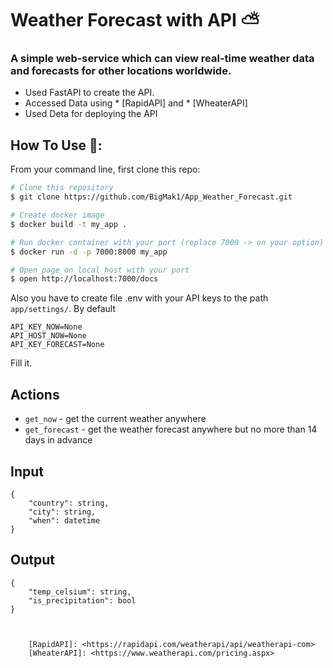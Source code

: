 # Weather Forecast with API ⛅

### A simple web-service which can view real-time weather data and forecasts for other locations worldwide.
- Used FastAPI to create the API.
- Accessed Data using * [RapidAPI] and * [WheaterAPI]
- Used Deta for deploying the API


## How To Use 🔧:

From your command line, first clone this repo:

```bash
# Clone this repository
$ git clone https://github.com/BigMak1/App_Weather_Forecast.git

# Create docker image
$ docker build -t my_app .

# Run docker container with your port (replace 7000 -> on your option)
$ docker run -d -p 7000:8000 my_app

# Open page on local host with your port
$ open http://localhost:7000/docs

```  
Also you have to create file .env with your API keys to the path ``app/settings/``. By default
```  
API_KEY_NOW=None
API_HOST_NOW=None
API_KEY_FORECAST=None
```
Fill it.

## Actions

- ``get_now`` - get the current weather anywhere
- ``get_forecast`` - get the weather forecast anywhere but no more than 14 days in advance

## Input

```jsonc
{
    "country": string,
    "city": string,
    "when": datetime
}
```

## Output 

```jsonc
{
    "temp_celsium": string,
    "is_precipitation": bool
}



    [RapidAPI]: <https://rapidapi.com/weatherapi/api/weatherapi-com>
    [WheaterAPI]: <https://www.weatherapi.com/pricing.aspx>
